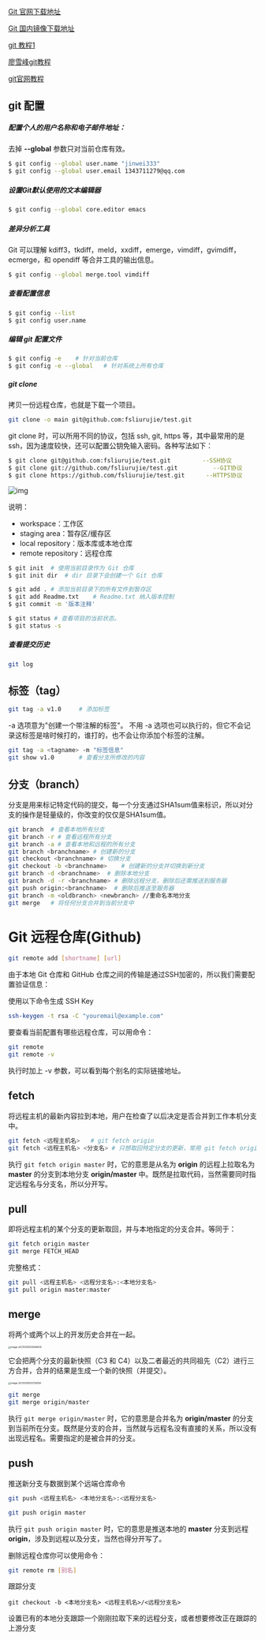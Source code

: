 [Git 官网下载地址](http://git-scm.com/downloads)

[Git 国内镜像下载地址](https://npm.taobao.org/mirrors/git-for-windows/。)

[git 教程1](https://backlog.com/git-tutorial/cn/reference/)

[廖雪峰git教程](https://www.liaoxuefeng.com/wiki/896043488029600)

[git官网教程](https://git-scm.com/book/zh/v2)



## git 配置

##### 配置个人的用户名称和电子邮件地址：

去掉 **--global** 参数只对当前仓库有效。

```bash
$ git config --global user.name "jinwei333"
$ git config --global user.email 1343711279@qq.com
```

##### 设置Git默认使用的文本编辑器

```bash
$ git config --global core.editor emacs
```

##### 差异分析工具

Git 可以理解 kdiff3，tkdiff，meld，xxdiff，emerge，vimdiff，gvimdiff，ecmerge，和 opendiff 等合并工具的输出信息。

```bash
$ git config --global merge.tool vimdiff
```

##### 查看配置信息

```bash
$ git config --list
$ git config user.name
```

##### 编辑 git 配置文件

```bash
$ git config -e    # 针对当前仓库
$ git config -e --global   # 针对系统上所有仓库
```

##### git clone

拷贝一份远程仓库，也就是下载一个项目。

```bash
git clone -o main git@github.com:fsliurujie/test.git
```

git clone 时，可以所用不同的协议，包括 ssh, git, https 等，其中最常用的是 ssh，因为速度较快，还可以配置公钥免输入密码。各种写法如下：

```bash
$ git clone git@github.com:fsliurujie/test.git         --SSH协议
$ git clone git://github.com/fsliurujie/test.git          --GIT协议
$ git clone https://github.com/fsliurujie/test.git      --HTTPS协议
```


![img](https://www.runoob.com/wp-content/uploads/2015/02/git-command.jpg)

说明：

- workspace：工作区
- staging area：暂存区/缓存区
- local repository：版本库或本地仓库
- remote repository：远程仓库

```bash
$ git init	# 使用当前目录作为 Git 仓库
$ git init dir	# dir 目录下会创建一个 Git 仓库

$ git add .	# 添加当前目录下的所有文件到暂存区
$ git add Readme.txt	# Readme.txt 纳入版本控制
$ git commit -m '版本注释'

```



```bash
$ git status # 查看项目的当前状态。
$ git status -s
```



##### 查看提交历史

```bash
git log
```



##  标签（tag）

```bash
git tag -a v1.0 	# 添加标签
```

-a 选项意为"创建一个带注解的标签"。 不用 -a 选项也可以执行的，但它不会记录这标签是啥时候打的，谁打的，也不会让你添加个标签的注解。 

```bash
git tag -a <tagname> -m "标签信息"
git show v1.0		# 查看分支所修改的内容
```



## 分支（branch）

分支是用来标记特定代码的提交，每一个分支通过SHA1sum值来标识，所以对分支的操作是轻量级的，你改变的仅仅是SHA1sum值。

```bash
git branch	# 查看本地所有分支
git branch -r # 查看远程所有分支
git branch -a # 查看本地和远程的所有分支
git branch <branchname>	# 创建新的分支
git checkout <branchname> # 切换分支
git checkout -b <branchname>	# 创建新的分支并切换到新分支
git branch -d <branchname>	# 删除本地分支
git branch -d -r <branchname> # 删除远程分支，删除后还需推送到服务器
git push origin:<branchname>  # 删除后推送至服务器
git branch -m <oldbranch> <newbranch> //重命名本地分支
git merge	# 将任何分支合并到当前分支中
```



# Git 远程仓库(Github)

```bash
git remote add [shortname] [url]
```

由于本地 Git 仓库和 GitHub 仓库之间的传输是通过SSH加密的，所以我们需要配置验证信息：

使用以下命令生成 SSH Key

```bash
ssh-keygen -t rsa -C "youremail@example.com"
```

要查看当前配置有哪些远程仓库，可以用命令：

```bash
git remote
git remote -v
```

执行时加上 -v 参数，可以看到每个别名的实际链接地址。

## fetch

将远程主机的最新内容拉到本地，用户在检查了以后决定是否合并到工作本机分支中。

```bash
git fetch <远程主机名>	# git fetch origin
git fetch <远程主机名> <分支名>	# 只想取回特定分支的更新，常用 git fetch origin master
```

执行 `git fetch origin master` 时，它的意思是从名为 **origin** 的远程上拉取名为 **master** 的分支到本地分支 **origin/master** 中。既然是拉取代码，当然需要同时指定远程名与分支名，所以分开写。

## pull

即将远程主机的某个分支的更新取回，并与本地指定的分支合并。等同于：

```bash
git fetch origin master
git merge FETCH_HEAD
```

完整格式：

```bash
git pull <远程主机名> <远程分支名>:<本地分支名>
git pull origin master:master
```

## merge

将两个或两个以上的开发历史合并在一起。

<img src="C:\Users\Administrator\AppData\Roaming\Typora\typora-user-images\image-20210306150648609.png" alt="image-20210306150648609" style="zoom: 33%;" />

它会把两个分支的最新快照（C3 和 C4）以及二者最近的共同祖先（C2）进行三方合并，合并的结果是生成一个新的快照（并提交）。

<img src="C:\Users\Administrator\AppData\Roaming\Typora\typora-user-images\image-20210306150756060.png" alt="image-20210306150756060" style="zoom: 33%;" />

```bash
git merge
git merge origin/master
```

执行 `git merge origin/master` 时，它的意思是合并名为 **origin/master** 的分支到当前所在分支。既然是分支的合并，当然就与远程名没有直接的关系，所以没有出现远程名。需要指定的是被合并的分支。

## push

推送新分支与数据到某个远端仓库命令

```bash
git push <远程主机名> <本地分支名>:<远程分支名>

git push origin master
```

执行 `git push origin master` 时，它的意思是推送本地的 **master** 分支到远程 **origin**，涉及到远程以及分支，当然也得分开写了。

删除远程仓库你可以使用命令：

```bash
git remote rm [别名]
```



跟踪分支

```
git checkout -b <本地分支名> <远程主机名>/<远程分支名>
```

设置已有的本地分支跟踪一个刚刚拉取下来的远程分支，或者想要修改正在跟踪的上游分支

